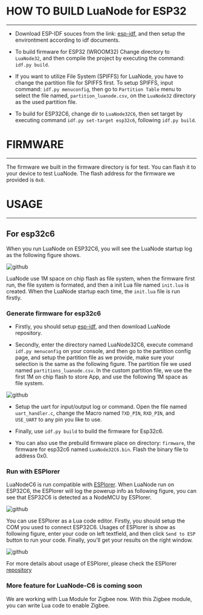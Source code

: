# HOW TO BUILD LuaNode for ESP32
---------------------------------

* Download ESP-IDF souces from the link: [esp-idf](https://github.com/espressif/esp-idf), and then setup the environtment according to idf documents.

* To build firmware for ESP32 (WROOM32) Change directory to `LuaNode32`, and then compile the project by executing the command: `idf.py build`.

* If you want to utilize File System (SPIFFS) for LuaNode, you have to change the partition file for SPIFFS first. To setup SPIFFS, input command: `idf.py menuconfig`, then go to `Partition Table` menu to select the file named, `partition_luanode.csv`, on the `LuaNode32` directory as the used partition file.

* To build for ESP32C6, change dir to `LuaNode32C6`, then set target by executing command `idf.py set-target esp32c6`, following `idf.py build`.

# FIRMWARE
---------------------------------

The firmware we built in the firmware directory is for test. You can flash it 
to your device to test LuaNode. The flash address for the firmware we provided
is `0x0`.

# USAGE
---------------------------------

## For esp32c6

When you run LuaNode on ESP32C6, you will see the LuaNode startup log as the following figure shows.

![github](https://github.com/Nicholas3388/LuaNode/raw/master/images/startup.png "startup")

LuaNode use 1M space on chip flash as file system, when the firmware first run, the file system is formated, and then a init Lua file named `init.lua` is created. When the LuaNode startup each time, the `init.lua` file is run firstly.

### Generate firmware for esp32c6

* Firstly, you should setup [esp-idf](https://github.com/espressif/esp-idf), and then download LuaNode repository. 

* Secondly, enter the directory named LuaNode32C6, execute command `idf.py menuconfig` on your console, and then go to the partition config page, and setup the partition file as we provide, make sure your selection is the same as the following figure. The partition file we used named `partitions_luanode.csv`. In the custom partition file, we use the first 1M on chip flash to store App, and use the following 1M space as file system.

![github](https://github.com/Nicholas3388/LuaNode/raw/master/images/partitions.png "partition")

* Setup the uart for input/output log or command. Open the file named `uart_handler.c`, change the Macro named `TXD_PIN`, `RXD_PIN`, and `USE_UART` to any pin you like to use.

* Finally, use `idf.py build` to build the firmware for Esp32c6.

* You can also use the prebuild firmware place on directory: `firmware`, the firmware for esp32c6 named `LuaNode32C6.bin`. Flash the binary file to address 0x0.

### Run with ESPlorer

LuaNodeC6 is run compatible with [ESPlorer](https://github.com/4refr0nt/ESPlorer "Esplorer"). When LuaNode run on ESP32C6, the ESPlorer will log the powerup info as following figure, you can see that ESP32C6 is detected as a NodeMCU by ESPlorer. 

![github](https://github.com/Nicholas3388/LuaNode/raw/master/images/esplorer_run.png "Esplorer")

You can use ESPlorer as a Lua code editor. Firstly, you should setup the COM you used to connect ESP32C6. Usages of ESPlorer is show as following figure, enter your code on left textfield, and then click `Send to ESP` button to run your code. Finally, you'll get your results on the right window.

![github](https://github.com/Nicholas3388/LuaNode/raw/master/images/run_lua_code.png "Esplorer")

For more details about usage of ESPlorer, please check the ESPlorer [repository](https://github.com/4refr0nt/ESPlorer "Esplorer")

### More feature for LuaNode-C6 is coming soon

We are working with Lua Module for Zigbee now. With this Zigbee module, you can write Lua code to enable Zigbee.
